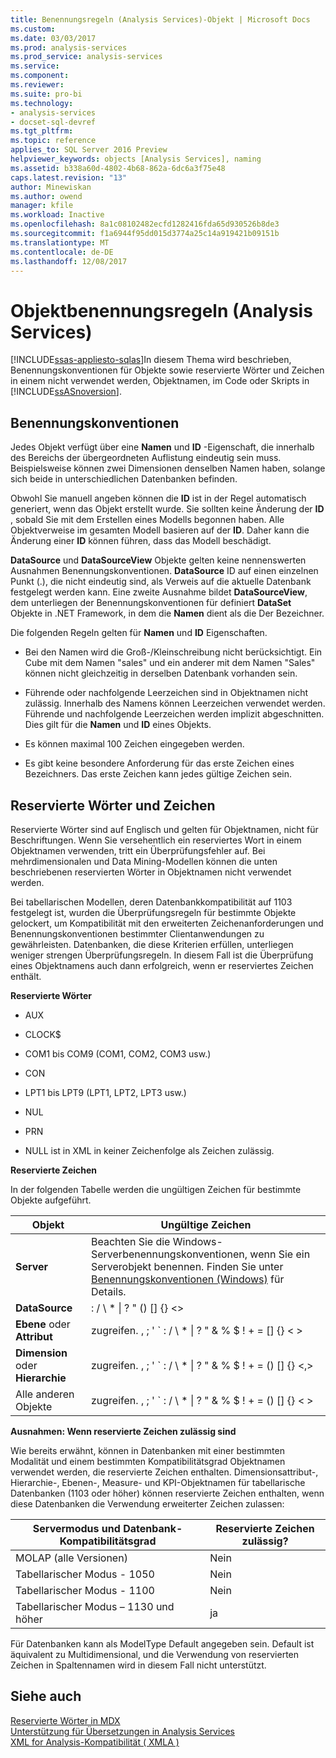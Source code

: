 ```yaml
---
title: Benennungsregeln (Analysis Services)-Objekt | Microsoft Docs
ms.custom: 
ms.date: 03/03/2017
ms.prod: analysis-services
ms.prod_service: analysis-services
ms.service: 
ms.component: 
ms.reviewer: 
ms.suite: pro-bi
ms.technology:
- analysis-services
- docset-sql-devref
ms.tgt_pltfrm: 
ms.topic: reference
applies_to: SQL Server 2016 Preview
helpviewer_keywords: objects [Analysis Services], naming
ms.assetid: b338a60d-4802-4b68-862a-6dc6a3f75e48
caps.latest.revision: "13"
author: Minewiskan
ms.author: owend
manager: kfile
ms.workload: Inactive
ms.openlocfilehash: 8a1c08102482ecfd1282416fda65d930526b8de3
ms.sourcegitcommit: f1a6944f95dd015d3774a25c14a919421b09151b
ms.translationtype: MT
ms.contentlocale: de-DE
ms.lasthandoff: 12/08/2017
---
```

# <a name="object-naming-rules-analysis-services"></a>Objektbenennungsregeln (Analysis Services)
[!INCLUDE[ssas-appliesto-sqlas](../../../includes/ssas-appliesto-sqlas.md)]In diesem Thema wird beschrieben, Benennungskonventionen für Objekte sowie reservierte Wörter und Zeichen in einem nicht verwendet werden, Objektnamen, im Code oder Skripts in [!INCLUDE[ssASnoversion](../../../includes/ssasnoversion-md.md)].  
  
##  <a name="bkmk_Names"></a>Benennungskonventionen  
 Jedes Objekt verfügt über eine **Namen** und **ID** -Eigenschaft, die innerhalb des Bereichs der übergeordneten Auflistung eindeutig sein muss. Beispielsweise können zwei Dimensionen denselben Namen haben, solange sich beide in unterschiedlichen Datenbanken befinden.  
  
 Obwohl Sie manuell angeben können die **ID** ist in der Regel automatisch generiert, wenn das Objekt erstellt wurde. Sie sollten keine Änderung der **ID** , sobald Sie mit dem Erstellen eines Modells begonnen haben. Alle Objektverweise im gesamten Modell basieren auf der **ID**. Daher kann die Änderung einer **ID** können führen, dass das Modell beschädigt.  
  
 **DataSource** und **DataSourceView** Objekte gelten keine nennenswerten Ausnahmen Benennungskonventionen. **DataSource** ID auf einen einzelnen Punkt (.), die nicht eindeutig sind, als Verweis auf die aktuelle Datenbank festgelegt werden kann. Eine zweite Ausnahme bildet **DataSourceView**, dem unterliegen der Benennungskonventionen für definiert **DataSet** Objekte in .NET Framework, in dem die **Namen** dient als die Der Bezeichner.  
  
 Die folgenden Regeln gelten für **Namen** und **ID** Eigenschaften.  
  
-   Bei den Namen wird die Groß-/Kleinschreibung nicht berücksichtigt. Ein Cube mit dem Namen "sales" und ein anderer mit dem Namen "Sales" können nicht gleichzeitig in derselben Datenbank vorhanden sein.  
  
-   Führende oder nachfolgende Leerzeichen sind in Objektnamen nicht zulässig. Innerhalb des Namens können Leerzeichen verwendet werden. Führende und nachfolgende Leerzeichen werden implizit abgeschnitten. Dies gilt für die **Namen** und **ID** eines Objekts.  
  
-   Es können maximal 100 Zeichen eingegeben werden.  
  
-   Es gibt keine besondere Anforderung für das erste Zeichen eines Bezeichners. Das erste Zeichen kann jedes gültige Zeichen sein.  
  
##  <a name="bkmk_reserved"></a>Reservierte Wörter und Zeichen  
 Reservierte Wörter sind auf Englisch und gelten für Objektnamen, nicht für Beschriftungen. Wenn Sie versehentlich ein reserviertes Wort in einem Objektnamen verwenden, tritt ein Überprüfungsfehler auf. Bei mehrdimensionalen und Data Mining-Modellen können die unten beschriebenen reservierten Wörter in Objektnamen nicht verwendet werden.  
  
 Bei tabellarischen Modellen, deren Datenbankkompatibilität auf 1103 festgelegt ist, wurden die Überprüfungsregeln für bestimmte Objekte gelockert, um Kompatibilität mit den erweiterten Zeichenanforderungen und Benennungskonventionen bestimmter Clientanwendungen zu gewährleisten. Datenbanken, die diese Kriterien erfüllen, unterliegen weniger strengen Überprüfungsregeln. In diesem Fall ist die Überprüfung eines Objektnamens auch dann erfolgreich, wenn er reserviertes Zeichen enthält.  
  
 **Reservierte Wörter**  
  
-   AUX  
  
-   CLOCK$  
  
-   COM1 bis COM9 (COM1, COM2, COM3 usw.)  
  
-   CON  
  
-   LPT1 bis LPT9 (LPT1, LPT2, LPT3 usw.)  
  
-   NUL  
  
-   PRN  
  
-   NULL ist in XML in keiner Zeichenfolge als Zeichen zulässig.  
  
 **Reservierte Zeichen**  
  
 In der folgenden Tabelle werden die ungültigen Zeichen für bestimmte Objekte aufgeführt.  
  
|Objekt|Ungültige Zeichen|  
|------------|------------------------|  
|**Server**|Beachten Sie die Windows-Serverbenennungskonventionen, wenn Sie ein Serverobjekt benennen. Finden Sie unter [Benennungskonventionen (Windows)](http://msdn.microsoft.com/library/windows/desktop/ms682856\(v=vs.85\).aspx) für Details.|  
|**DataSource**|: / \ * &#124; ? " () [] {} <>|  
|**Ebene** oder **Attribut**|zugreifen. , ; ' ` : / \ * &#124; ? " & % $ ! + = [] {} < >|  
|**Dimension** oder **Hierarchie**|zugreifen. , ; ' ` : / \ * &#124; ? " & % $ ! + = () [] {} \<,>|  
|Alle anderen Objekte|zugreifen. , ; ' ` : / \ * &#124; ? " & % $ ! + = () [] {} < >|  
  
 **Ausnahmen: Wenn reservierte Zeichen zulässig sind**  
  
 Wie bereits erwähnt, können in Datenbanken mit einer bestimmten Modalität und einem bestimmten Kompatibilitätsgrad Objektnamen verwendet werden, die reservierte Zeichen enthalten. Dimensionsattribut-, Hierarchie-, Ebenen-, Measure- und KPI-Objektnamen für tabellarische Datenbanken (1103 oder höher) können reservierte Zeichen enthalten, wenn diese Datenbanken die Verwendung erweiterter Zeichen zulassen:  
  
|Servermodus und Datenbank-Kompatibilitätsgrad|Reservierte Zeichen zulässig?|  
|--------------------------------------------------|----------------------------------|  
|MOLAP (alle Versionen)|Nein|  
|Tabellarischer Modus - 1050|Nein|  
|Tabellarischer Modus - 1100|Nein|  
|Tabellarischer Modus – 1130 und höher|ja|  
  
 Für Datenbanken kann als ModelType Default angegeben sein. 
          Default ist äquivalent zu Multidimensional, und die Verwendung von reservierten Zeichen in Spaltennamen wird in diesem Fall nicht unterstützt.  
  
## <a name="see-also"></a>Siehe auch  
 [Reservierte Wörter in MDX](../../../mdx/mdx-reserved-words.md)   
 [Unterstützung für Übersetzungen in Analysis Services](../../../analysis-services/translation-support-in-analysis-services.md)   
 [XML for Analysis-Kompatibilität &#40; XMLA &#41;](../../../analysis-services/xmla/xml-for-analysis-compliance-xmla.md)  
  
  
